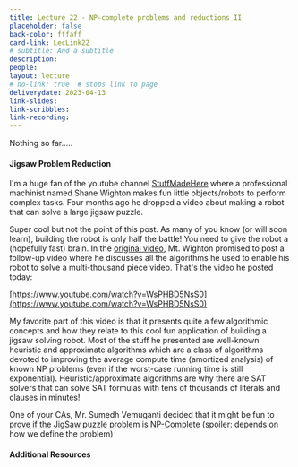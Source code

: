 ```yaml
---
title: Lecture 22 - NP-complete problems and reductions II
placeholder: false
back-color: fffaff
card-link: LecLink22
# subtitle: And a subtitle
description:
people:
layout: lecture
# no-link: true  # stops link to page 
deliverydate: 2023-04-13
link-slides:
link-scribbles:
link-recording:
---
```


Nothing so far.....


<h4> Jigsaw Problem Reduction </h4>

I'm a huge fan of the youtube channel [StuffMadeHere](https://www.youtube.com/c/StuffMadeHere?app=desktop) where a professional machinist named Shane Wighton makes fun little objects/robots to perform complex tasks. Four months ago he dropped a video about making a robot that can solve a large jigsaw puzzle.

Super cool but not the point of this post. As many of you know (or will soon learn), building the robot is only half the battle! You need to give the robot a (hopefully fast) brain. In the [original video](https://www.youtube.com/watch?v=Gu_1S77XkiM), Mt. Wighton promised to post a follow-up video where he discusses all the algorithms he used to enable his robot to solve a multi-thousand piece video. That's the video he posted today:

[https://www.youtube.com/watch?v=WsPHBD5NsS0](https://www.youtube.com/watch?v=WsPHBD5NsS0)

My favorite part of this video is that it presents quite a few algorithmic concepts and how they relate to this cool fun application of building a jigsaw solving robot. Most of the stuff he presented are well-known heuristic and approximate algorithms which are a class of algorithms devoted to improving the average compute time (amortized analysis) of known NP problems (even if the worst-case running time is still exponential). Heuristic/approximate algorithms are why there are SAT solvers that can solve SAT formulas with tens of thousands of literals and clauses in minutes!

One of your CAs, Mr. Sumedh Vemuganti decided that it might be fun to [prove if the JigSaw puzzle problem is NP-Complete](/materials/extra_content/Jigsaw_Sumedh.pdf) (spoiler: depends on how we define the problem)

<h4>Additional Resources</h4>








